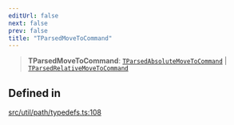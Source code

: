 ```yaml
---
editUrl: false
next: false
prev: false
title: "TParsedMoveToCommand"
---
```


> **TParsedMoveToCommand**: [`TParsedAbsoluteMoveToCommand`](/api/namespaces/util/type-aliases/tparsedabsolutemovetocommand/) \| [`TParsedRelativeMoveToCommand`](/api/namespaces/util/type-aliases/tparsedrelativemovetocommand/)

## Defined in

[src/util/path/typedefs.ts:108](https://github.com/fabricjs/fabric.js/blob/a0b4adf41e0a1fd81824114cedd4c32bfb8cac25/src/util/path/typedefs.ts#L108)
